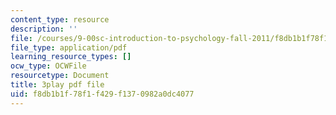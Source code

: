 ```yaml
---
content_type: resource
description: ''
file: /courses/9-00sc-introduction-to-psychology-fall-2011/f8db1b1f78f1f429f1370982a0dc4077_76O3rulk844.pdf
file_type: application/pdf
learning_resource_types: []
ocw_type: OCWFile
resourcetype: Document
title: 3play pdf file
uid: f8db1b1f-78f1-f429-f137-0982a0dc4077
---
```

